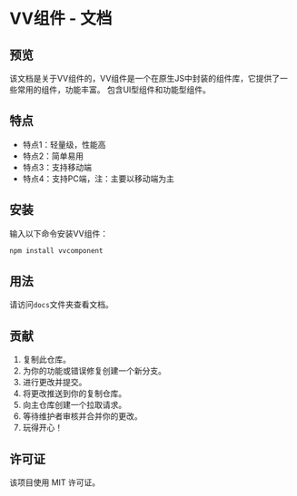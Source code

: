 # VV组件 - 文档

## 预览
该文档是关于VV组件的，VV组件是一个在原生JS中封装的组件库，它提供了一些常用的组件，功能丰富。
包含UI型组件和功能型组件。

## 特点
- 特点1：轻量级，性能高
- 特点2：简单易用
- 特点3：支持移动端
- 特点4：支持PC端，注：主要以移动端为主

## 安装
输入以下命令安装VV组件：
```bash
npm install vvcomponent
```

## 用法
请访问`docs`文件夹查看文档。

## 贡献
1. 复制此仓库。
2. 为你的功能或错误修复创建一个新分支。
3. 进行更改并提交。
4. 将更改推送到你的复制仓库。
5. 向主仓库创建一个拉取请求。
6. 等待维护者审核并合并你的更改。
7. 玩得开心！

## 许可证
该项目使用 MIT 许可证。